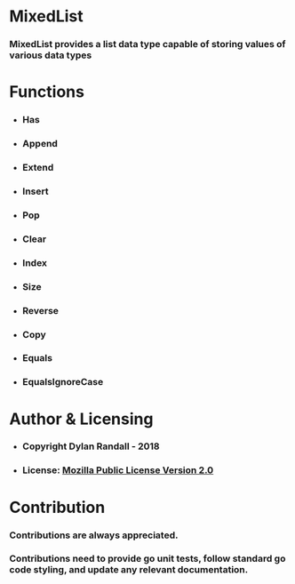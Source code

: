 # MixedList
### MixedList provides a list data type capable of storing values of various data types

# Functions
- ### Has
- ### Append
- ### Extend
- ### Insert
- ### Pop
- ### Clear
- ### Index
- ### Size
- ### Reverse
- ### Copy
- ### Equals
- ### EqualsIgnoreCase

# Author & Licensing
- ### Copyright Dylan Randall - 2018
- ### License: [Mozilla Public License Version 2.0](README.md)

# Contribution
 ### Contributions are always appreciated.
 ### Contributions need to provide go unit tests, follow standard go code styling, and update any relevant documentation.
